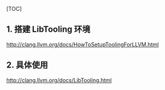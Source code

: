 [TOC]



## 1. 搭建 LibTooling 环境

http://clang.llvm.org/docs/HowToSetupToolingForLLVM.html



## 2. 具体使用

http://clang.llvm.org/docs/LibTooling.html
